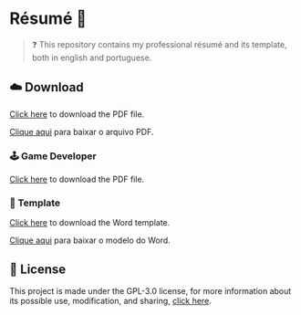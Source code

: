 # Résumé 📜

> ❓ This repository contains my professional résumé and its template, both in english and portuguese.

## ☁️ Download

[Click here](../../raw/main/files/Résumé.pdf) to download the PDF file.

[Clique aqui](../../raw/main/files/Currículo.pdf) para baixar o arquivo PDF.

### 🕹️ Game Developer

[Click here](../../raw/main/files/gamedev/Résumé.pdf) to download the PDF file.

### 📃 Template

[Click here](../../raw/main/files/templates/Résumé.docx) to download the Word template.

[Clique aqui](../../raw/main/files/templates/Currículo.docx) para baixar o modelo do Word.

## 📜 License

This project is made under the GPL-3.0 license, for more information about its possible use, modification, and sharing, [click here](LICENSE).
